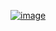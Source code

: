 <a href="#">![image](https://raw.githubusercontent.com/ZyrenthDev/.github/main/ZDevArchivesBannerV4.png)</a>
